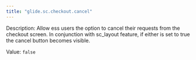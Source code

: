 ```yaml
---
title: "glide.sc.checkout.cancel"
---
```


Description: Allow ess users the option to cancel their requests from the checkout screen. In conjunction with sc_layout feature, if either is set to true the cancel button becomes visible.

Value: `false`